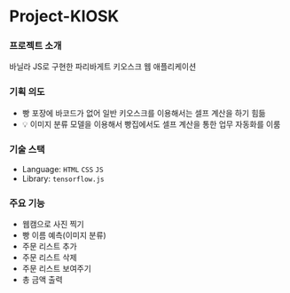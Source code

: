 # Project-KIOSK
### 프로젝트 소개

바닐라 JS로 구현한 파리바게트 키오스크 웹 애플리케이션

### 기획 의도
- 빵 포장에 바코드가 없어 일반 키오스크를 이용해서는 셀프 계산을 하기 힘듦
- 💡 이미지 분류 모델을 이용해서 빵집에서도 셀프 계산을 통한 업무 자동화를 이룸
    
### 기술 스택

- Language: `HTML` `CSS` `JS`
- Library: `tensorflow.js`

### 주요 기능

- 웹캠으로 사진 찍기
- 빵 이름 예측(이미지 분류)
- 주문 리스트 추가
- 주문 리스트 삭제
- 주문 리스트 보여주기
- 총 금액 출력
